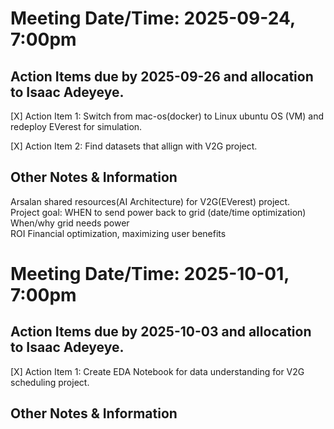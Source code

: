 # **Meeting Date/Time:** 2025-09-24, 7:00pm  
## Action Items due by 2025-09-26 and allocation to Isaac Adeyeye.

[X] Action Item 1:
Switch from mac-os(docker) to Linux ubuntu OS (VM) and redeploy EVerest for simulation.

[X] Action Item 2:
Find datasets that allign with V2G project.


## Other Notes & Information
Arsalan shared resources(AI Architecture) for V2G(EVerest) project.<br>
Project goal: WHEN to send power back to grid (date/time optimization)<br>
When/why grid needs power <br>
ROI Financial optimization, maximizing user benefits


# **Meeting Date/Time:** 2025-10-01, 7:00pm  
## Action Items due by 2025-10-03 and allocation to Isaac Adeyeye.

[X] Action Item 1:
Create EDA Notebook for data understanding for V2G scheduling project.


## Other Notes & Information           
